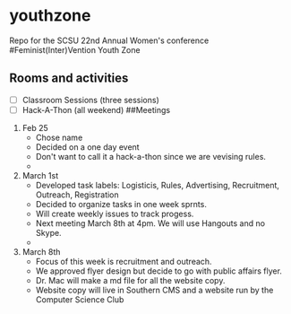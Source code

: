 # youthzone
Repo for the SCSU 22nd Annual Women's conference #Feminist(Inter)Vention Youth Zone
## Rooms and activities
- [ ] Classroom Sessions (three sessions)
- [ ] Hack-A-Thon (all weekend)
##Meetings
1. Feb 25
   * Chose name
   * Decided on a one day event
   * Don't want to call it a hack-a-thon since we are vevising rules.
   * 
2. March 1st
   * Developed task labels: Logisticis, Rules, Advertising, Recruitment, Outreach, Registration
   * Decided to organize tasks in one week sprnts.
   * Will create weekly issues to track progess.
   * Next meeting March 8th at 4pm. We will use Hangouts and no Skype.
   * 
3. March 8th
   * Focus of this week is recruitment and outreach.
   * We approved flyer design but decide to go with public affairs flyer.
   * Dr. Mac will make a md file for all the website copy.
   * Website copy will live in Southern CMS and a website run by the Computer Science Club


